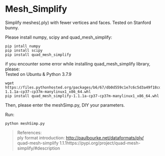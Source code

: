 # Mesh_Simplify
Simplify meshes(.ply) with fewer vertices and faces. Tested on Stanford bunny.

Please install numpy, scipy and quad_mesh_simplify:  
```
pip intall numpy
pip install scipy
pip install quad_mesh_simplify
```

if you encounter some error while installing quad_mesh_simplify library, please:  
Tested on Ubuntu & Python 3.7.9  
```
wget https://files.pythonhosted.org/packages/b6/67/db0d559c1e7c6c5d3a49f18cd2f23a200d853e0d59276dcd96e2baf7c3ee/quad_mesh_simplify-1.1.1a-cp37-cp37m-manylinux1_x86_64.whl  
pip install quad_mesh_simplify-1.1.1a-cp37-cp37m-manylinux1_x86_64.whl  
```

Then, please enter the meshSimp.py, DIY your parameters.  

Run:  
```
python meshSimp.py
```

>References:  
>ply format introduction: http://paulbourke.net/dataformats/ply/  
>quad-mesh-simplify 1.1.1https://pypi.org/project/quad-mesh-simplify/#description
